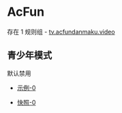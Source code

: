 # AcFun

存在 1 规则组 - [tv.acfundanmaku.video](/src/apps/tv.acfundanmaku.video.ts)

## 青少年模式

默认禁用

- [示例-0](https://m.gkd.li/6328439/8229e6ec-f1d6-4162-96ad-c3a6b74877c7)

- [快照-0](https://i.gkd.li/i/13518737)
